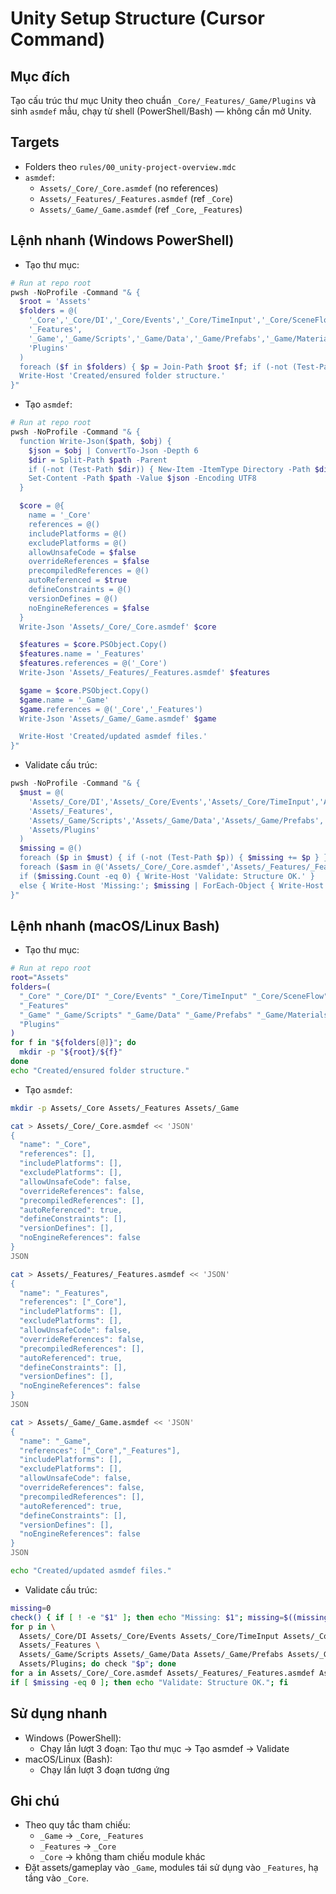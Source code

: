 # Unity Setup Structure (Cursor Command)

## Mục đích
Tạo cấu trúc thư mục Unity theo chuẩn `_Core/_Features/_Game/Plugins` và sinh `asmdef` mẫu, chạy từ shell (PowerShell/Bash) — không cần mở Unity.

## Targets
- Folders theo `rules/00_unity-project-overview.mdc`
- `asmdef`:
  - `Assets/_Core/_Core.asmdef` (no references)
  - `Assets/_Features/_Features.asmdef` (ref `_Core`)
  - `Assets/_Game/_Game.asmdef` (ref `_Core`, `_Features`)

## Lệnh nhanh (Windows PowerShell)
- Tạo thư mục:
```powershell
# Run at repo root
pwsh -NoProfile -Command "& { 
  $root = 'Assets'
  $folders = @(
    '_Core','_Core/DI','_Core/Events','_Core/TimeInput','_Core/SceneFlow','_Core/SaveData','_Core/Tick','_Core/Pooling','_Core/Audio','_Core/UI','_Core/Utils',
    '_Features',
    '_Game','_Game/Scripts','_Game/Data','_Game/Prefabs','_Game/Materials','_Game/Textures','_Game/Models','_Game/Audio','_Game/Scenes','_Game/Animations','_Game/Shaders','_Game/Resources','_Game/StreamingAssets',
    'Plugins'
  )
  foreach ($f in $folders) { $p = Join-Path $root $f; if (-not (Test-Path $p)) { New-Item -ItemType Directory -Path $p | Out-Null } }
  Write-Host 'Created/ensured folder structure.'
}"
```

- Tạo `asmdef`:
```powershell
# Run at repo root
pwsh -NoProfile -Command "& {
  function Write-Json($path, $obj) {
    $json = $obj | ConvertTo-Json -Depth 6
    $dir = Split-Path $path -Parent
    if (-not (Test-Path $dir)) { New-Item -ItemType Directory -Path $dir | Out-Null }
    Set-Content -Path $path -Value $json -Encoding UTF8
  }

  $core = @{
    name = '_Core'
    references = @()
    includePlatforms = @()
    excludePlatforms = @()
    allowUnsafeCode = $false
    overrideReferences = $false
    precompiledReferences = @()
    autoReferenced = $true
    defineConstraints = @()
    versionDefines = @()
    noEngineReferences = $false
  }
  Write-Json 'Assets/_Core/_Core.asmdef' $core

  $features = $core.PSObject.Copy()
  $features.name = '_Features'
  $features.references = @('_Core')
  Write-Json 'Assets/_Features/_Features.asmdef' $features

  $game = $core.PSObject.Copy()
  $game.name = '_Game'
  $game.references = @('_Core','_Features')
  Write-Json 'Assets/_Game/_Game.asmdef' $game

  Write-Host 'Created/updated asmdef files.'
}"
```

- Validate cấu trúc:
```powershell
pwsh -NoProfile -Command "& {
  $must = @(
    'Assets/_Core/DI','Assets/_Core/Events','Assets/_Core/TimeInput','Assets/_Core/SceneFlow','Assets/_Core/SaveData','Assets/_Core/Tick','Assets/_Core/Pooling','Assets/_Core/Audio','Assets/_Core/UI','Assets/_Core/Utils',
    'Assets/_Features',
    'Assets/_Game/Scripts','Assets/_Game/Data','Assets/_Game/Prefabs','Assets/_Game/Materials','Assets/_Game/Textures','Assets/_Game/Models','Assets/_Game/Audio','Assets/_Game/Scenes','Assets/_Game/Animations','Assets/_Game/Shaders','Assets/_Game/Resources','Assets/_Game/StreamingAssets',
    'Assets/Plugins'
  )
  $missing = @()
  foreach ($p in $must) { if (-not (Test-Path $p)) { $missing += $p } }
  foreach ($asm in @('Assets/_Core/_Core.asmdef','Assets/_Features/_Features.asmdef','Assets/_Game/_Game.asmdef')) { if (-not (Test-Path $asm)) { $missing += $asm } }
  if ($missing.Count -eq 0) { Write-Host 'Validate: Structure OK.' }
  else { Write-Host 'Missing:'; $missing | ForEach-Object { Write-Host " - $_" } }
}"
```

## Lệnh nhanh (macOS/Linux Bash)
- Tạo thư mục:
```bash
# Run at repo root
root="Assets"
folders=(
  "_Core" "_Core/DI" "_Core/Events" "_Core/TimeInput" "_Core/SceneFlow" "_Core/SaveData" "_Core/Tick" "_Core/Pooling" "_Core/Audio" "_Core/UI" "_Core/Utils"
  "_Features"
  "_Game" "_Game/Scripts" "_Game/Data" "_Game/Prefabs" "_Game/Materials" "_Game/Textures" "_Game/Models" "_Game/Audio" "_Game/Scenes" "_Game/Animations" "_Game/Shaders" "_Game/Resources" "_Game/StreamingAssets"
  "Plugins"
)
for f in "${folders[@]}"; do
  mkdir -p "${root}/${f}"
done
echo "Created/ensured folder structure."
```

- Tạo `asmdef`:
```bash
mkdir -p Assets/_Core Assets/_Features Assets/_Game

cat > Assets/_Core/_Core.asmdef << 'JSON'
{
  "name": "_Core",
  "references": [],
  "includePlatforms": [],
  "excludePlatforms": [],
  "allowUnsafeCode": false,
  "overrideReferences": false,
  "precompiledReferences": [],
  "autoReferenced": true,
  "defineConstraints": [],
  "versionDefines": [],
  "noEngineReferences": false
}
JSON

cat > Assets/_Features/_Features.asmdef << 'JSON'
{
  "name": "_Features",
  "references": ["_Core"],
  "includePlatforms": [],
  "excludePlatforms": [],
  "allowUnsafeCode": false,
  "overrideReferences": false,
  "precompiledReferences": [],
  "autoReferenced": true,
  "defineConstraints": [],
  "versionDefines": [],
  "noEngineReferences": false
}
JSON

cat > Assets/_Game/_Game.asmdef << 'JSON'
{
  "name": "_Game",
  "references": ["_Core","_Features"],
  "includePlatforms": [],
  "excludePlatforms": [],
  "allowUnsafeCode": false,
  "overrideReferences": false,
  "precompiledReferences": [],
  "autoReferenced": true,
  "defineConstraints": [],
  "versionDefines": [],
  "noEngineReferences": false
}
JSON

echo "Created/updated asmdef files."
```

- Validate cấu trúc:
```bash
missing=0
check() { if [ ! -e "$1" ]; then echo "Missing: $1"; missing=$((missing+1)); fi; }
for p in \
  Assets/_Core/DI Assets/_Core/Events Assets/_Core/TimeInput Assets/_Core/SceneFlow Assets/_Core/SaveData Assets/_Core/Tick Assets/_Core/Pooling Assets/_Core/Audio Assets/_Core/UI Assets/_Core/Utils \
  Assets/_Features \
  Assets/_Game/Scripts Assets/_Game/Data Assets/_Game/Prefabs Assets/_Game/Materials Assets/_Game/Textures Assets/_Game/Models Assets/_Game/Audio Assets/_Game/Scenes Assets/_Game/Animations Assets/_Game/Shaders Assets/_Game/Resources Assets/_Game/StreamingAssets \
  Assets/Plugins; do check "$p"; done
for a in Assets/_Core/_Core.asmdef Assets/_Features/_Features.asmdef Assets/_Game/_Game.asmdef; do check "$a"; done
if [ $missing -eq 0 ]; then echo "Validate: Structure OK."; fi
```

## Sử dụng nhanh
- Windows (PowerShell):
  - Chạy lần lượt 3 đoạn: Tạo thư mục → Tạo asmdef → Validate
- macOS/Linux (Bash):
  - Chạy lần lượt 3 đoạn tương ứng

## Ghi chú
- Theo quy tắc tham chiếu:
  - `_Game` → `_Core`, `_Features`
  - `_Features` → `_Core`
  - `_Core` → không tham chiếu module khác
- Đặt assets/gameplay vào `_Game`, modules tái sử dụng vào `_Features`, hạ tầng vào `_Core`.


